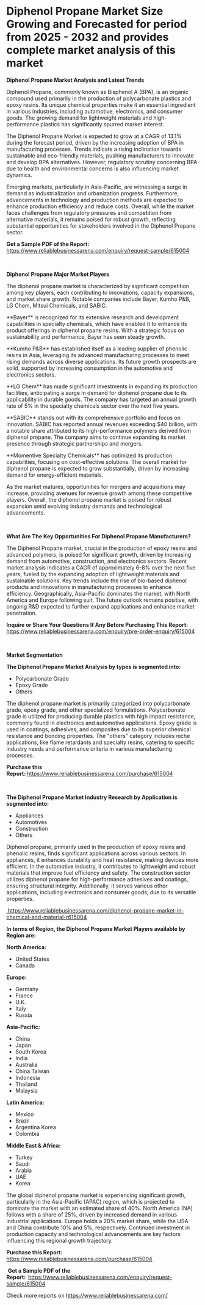 <p><h1>Diphenol Propane Market Size Growing and Forecasted for period from 2025 - 2032 and provides complete market analysis of this market</h1></p><p><strong>Diphenol Propane Market Analysis and Latest Trends</strong></p>
<p><p>Diphenol Propane, commonly known as Bisphenol A (BPA), is an organic compound used primarily in the production of polycarbonate plastics and epoxy resins. Its unique chemical properties make it an essential ingredient in various industries, including automotive, electronics, and consumer goods. The growing demand for lightweight materials and high-performance plastics has significantly spurred market interest.</p><p>The Diphenol Propane Market is expected to grow at a CAGR of 13.1% during the forecast period, driven by the increasing adoption of BPA in manufacturing processes. Trends indicate a rising inclination towards sustainable and eco-friendly materials, pushing manufacturers to innovate and develop BPA alternatives. However, regulatory scrutiny concerning BPA due to health and environmental concerns is also influencing market dynamics. </p><p>Emerging markets, particularly in Asia-Pacific, are witnessing a surge in demand as industrialization and urbanization progress. Furthermore, advancements in technology and production methods are expected to enhance production efficiency and reduce costs. Overall, while the market faces challenges from regulatory pressures and competition from alternative materials, it remains poised for robust growth, reflecting substantial opportunities for stakeholders involved in the Diphenol Propane sector.</p></p>
<p><strong>Get a Sample PDF of the Report:&nbsp;</strong> <a href="https://www.reliablebusinessarena.com/enquiry/request-sample/615004?utm_campaign=3443&utm_medium=2&utm_source=Github&utm_content=ia&utm_term=24032025&utm_id=diphenol-propane">https://www.reliablebusinessarena.com/enquiry/request-sample/615004</a></p>
<p>&nbsp;</p>
<p><strong>Diphenol Propane Major Market Players</strong></p>
<p><p>The diphenol propane market is characterized by significant competition among key players, each contributing to innovations, capacity expansions, and market share growth. Notable companies include Bayer, Kumho P&B, LG Chem, Mitsui Chemicals, and SABIC. </p><p>**Bayer** is recognized for its extensive research and development capabilities in specialty chemicals, which have enabled it to enhance its product offerings in diphenol propane resins. With a strategic focus on sustainability and performance, Bayer has seen steady growth. </p><p>**Kumho P&B** has established itself as a leading supplier of phenolic resins in Asia, leveraging its advanced manufacturing processes to meet rising demands across diverse applications. Its future growth prospects are solid, supported by increasing consumption in the automotive and electronics sectors.</p><p>**LG Chem** has made significant investments in expanding its production facilities, anticipating a surge in demand for diphenol propane due to its applicability in durable goods. The company has targeted an annual growth rate of 5% in the specialty chemicals sector over the next five years.</p><p>**SABIC** stands out with its comprehensive portfolio and focus on innovation. SABIC has reported annual revenues exceeding $40 billion, with a notable share attributed to its high-performance polymers derived from diphenol propane. The company aims to continue expanding its market presence through strategic partnerships and mergers.</p><p>**Momentive Specialty Chemicals** has optimized its production capabilities, focusing on cost-effective solutions. The overall market for diphenol propane is expected to grow substantially, driven by increasing demand for energy-efficient materials.</p><p>As the market matures, opportunities for mergers and acquisitions may increase, providing avenues for revenue growth among these competitive players. Overall, the diphenol propane market is poised for robust expansion amid evolving industry demands and technological advancements.</p></p>
<p>&nbsp;</p>
<p><strong>What Are The Key Opportunities For Diphenol Propane Manufacturers?</strong></p>
<p><p>The Diphenol Propane market, crucial in the production of epoxy resins and advanced polymers, is poised for significant growth, driven by increasing demand from automotive, construction, and electronics sectors. Recent market analysis indicates a CAGR of approximately 6-8% over the next five years, fueled by the expanding adoption of lightweight materials and sustainable solutions. Key trends include the rise of bio-based diphenol products and innovations in manufacturing processes to enhance efficiency. Geographically, Asia-Pacific dominates the market, with North America and Europe following suit. The future outlook remains positive, with ongoing R&D expected to further expand applications and enhance market penetration.</p></p>
<p><strong>Inquire or Share Your Questions If Any Before Purchasing This Report:</strong> <a href="https://www.reliablebusinessarena.com/enquiry/pre-order-enquiry/615004?utm_campaign=3443&utm_medium=2&utm_source=Github&utm_content=ia&utm_term=24032025&utm_id=diphenol-propane">https://www.reliablebusinessarena.com/enquiry/pre-order-enquiry/615004</a></p>
<p>&nbsp;</p>
<p><strong>Market Segmentation</strong></p>
<p><strong>The Diphenol Propane Market Analysis by types is segmented into:</strong></p>
<p><ul><li>Polycarbonate Grade</li><li>Epoxy Grade</li><li>Others</li></ul></p>
<p><p>The diphenol propane market is primarily categorized into polycarbonate grade, epoxy grade, and other specialized formulations. Polycarbonate grade is utilized for producing durable plastics with high impact resistance, commonly found in electronics and automotive applications. Epoxy grade is used in coatings, adhesives, and composites due to its superior chemical resistance and bonding properties. The "others" category includes niche applications, like flame retardants and specialty resins, catering to specific industry needs and performance criteria in various manufacturing processes.</p></p>
<p><strong>Purchase this Report:&nbsp;</strong><a href="https://www.reliablebusinessarena.com/purchase/615004?utm_campaign=3443&utm_medium=2&utm_source=Github&utm_content=ia&utm_term=24032025&utm_id=diphenol-propane">https://www.reliablebusinessarena.com/purchase/615004</a></p>
<p>&nbsp;</p>
<p><strong>The Diphenol Propane Market Industry Research by Application is segmented into:</strong></p>
<p><ul><li>Appliances</li><li>Automotives</li><li>Construction</li><li>Others</li></ul></p>
<p><p>Diphenol propane, primarily used in the production of epoxy resins and phenolic resins, finds significant applications across various sectors. In appliances, it enhances durability and heat resistance, making devices more efficient. In the automotive industry, it contributes to lightweight and robust materials that improve fuel efficiency and safety. The construction sector utilizes diphenol propane for high-performance adhesives and coatings, ensuring structural integrity. Additionally, it serves various other applications, including electronics and consumer goods, due to its versatile properties.</p></p>
<p><a href="https://www.reliablebusinessarena.com/diphenol-propane-market-in-chemical-and-material-r615004?utm_campaign=3443&utm_medium=2&utm_source=Github&utm_content=ia&utm_term=24032025&utm_id=diphenol-propane">&nbsp;https://www.reliablebusinessarena.com/diphenol-propane-market-in-chemical-and-material-r615004</a></p>
<p><strong>In terms of Region, the Diphenol Propane Market Players available by Region are:</strong></p>
<p>
    <p> <strong> North America: </strong>
        <ul>
            <li>United States</li>
            <li>Canada</li>
        </ul>
        </p> 
    <p> <strong> Europe: </strong>
        <ul>
            <li>Germany</li>
            <li>France</li>
            <li>U.K.</li>
            <li>Italy</li>
            <li>Russia</li>
        </ul>
        </p> 
    <p> <strong> Asia-Pacific: </strong>
        <ul>
            <li>China</li>
            <li>Japan</li>
            <li>South Korea</li>
            <li>India</li>
            <li>Australia</li>
            <li>China Taiwan</li>
            <li>Indonesia</li>
            <li>Thailand</li>
            <li>Malaysia</li>
        </ul>
        </p> 
    <p> <strong> Latin America: </strong>
        <ul>
            <li>Mexico</li>
            <li>Brazil</li>
            <li>Argentina Korea</li>
            <li>Colombia</li>
        </ul>
        </p> 
    <p> <strong> Middle East & Africa: </strong>
        <ul>
            <li>Turkey</li>
            <li>Saudi</li>
            <li>Arabia</li>
            <li>UAE</li>
            <li>Korea</li>
        </ul>
    </p>
    </p>
<p><p>The global diphenol propane market is experiencing significant growth, particularly in the Asia-Pacific (APAC) region, which is projected to dominate the market with an estimated share of 40%. North America (NA) follows with a share of 25%, driven by increased demand in various industrial applications. Europe holds a 20% market share, while the USA and China contribute 10% and 5%, respectively. Continued investment in production capacity and technological advancements are key factors influencing this regional growth trajectory.</p></p>
<p><strong>Purchase this Report: </strong><a href="https://www.reliablebusinessarena.com/purchase/615004?utm_campaign=3443&utm_medium=2&utm_source=Github&utm_content=ia&utm_term=24032025&utm_id=diphenol-propane">https://www.reliablebusinessarena.com/purchase/615004</a></p>
<p>&nbsp;<strong>Get a Sample PDF of the Report:&nbsp;&nbsp;</strong><a href="https://www.reliablebusinessarena.com/enquiry/request-sample/615004?utm_campaign=3443&utm_medium=2&utm_source=Github&utm_content=ia&utm_term=24032025&utm_id=diphenol-propane">https://www.reliablebusinessarena.com/enquiry/request-sample/615004</a></p>
<p><strong></strong></p>
<p>Check more reports on <a href="https://www.reliablebusinessarena.com/?utm_campaign=3443&utm_medium=2&utm_source=Github&utm_content=ia&utm_term=24032025&utm_id=diphenol-propane">https://www.reliablebusinessarena.com/</a></p>